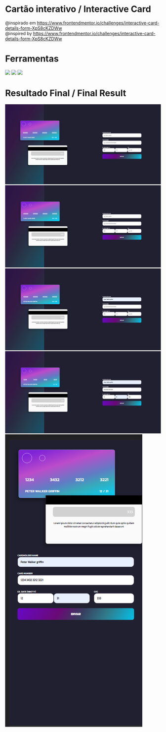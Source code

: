 # Cartão interativo / Interactive Card

@inspirado em https://www.frontendmentor.io/challenges/interactive-card-details-form-XpS8cKZDWw
<br>
@inspired by https://www.frontendmentor.io/challenges/interactive-card-details-form-XpS8cKZDWw

# Ferramentas

 <img src="https://img.shields.io/badge/HTML5-E34F26?style=for-the-badge&logo=html5&logoColor=white">

  <img src="https://img.shields.io/badge/CSS3-1572B6?style=for-the-badge&logo=css3&logoColor=white">

  <img src="https://img.shields.io/badge/JavaScript-F7DF1E?style=for-the-badge&logo=javascript&logoColor=black">

# Resultado Final / Final Result

<img src="/Final/result.gif" alt="resultado final em gif">

<img src="/Final/Inicio.png" alt="inicio">

<img src="/Final/nome preenchido.png" alt="nome preenchido">

<img src="/Final/todos preenchidos.png" alt="todos os campos preenchidos">

<img src="/Final/mobile.png" alt="mobile">

